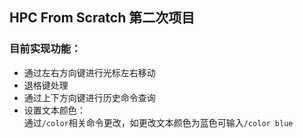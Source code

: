 ## HPC From Scratch 第二次项目

### 目前实现功能：
- 通过左右方向键进行光标左右移动
- 退格键处理
- 通过上下方向键进行历史命令查询
- 设置文本颜色：\
    通过```/color```相关命令更改，如更改文本颜色为蓝色可输入```/color blue```

